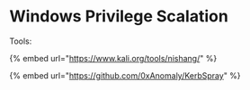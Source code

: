 # Windows Privilege Scalation

Tools:

{% embed url="https://www.kali.org/tools/nishang/" %}

{% embed url="https://github.com/0xAnomaly/KerbSpray" %}
